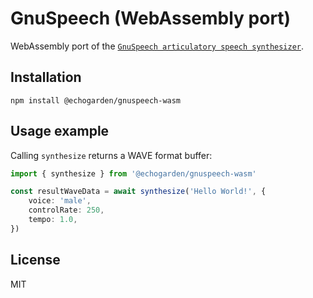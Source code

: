 # GnuSpeech (WebAssembly port)

WebAssembly port of the [`GnuSpeech articulatory speech synthesizer`](https://github.com/mym-br/gnuspeech_sa).

## Installation

```
npm install @echogarden/gnuspeech-wasm
```

## Usage example

Calling `synthesize` returns a WAVE format buffer:
```ts
import { synthesize } from '@echogarden/gnuspeech-wasm'

const resultWaveData = await synthesize('Hello World!', {
	voice: 'male',
	controlRate: 250,
	tempo: 1.0,
})
```

## License
MIT
